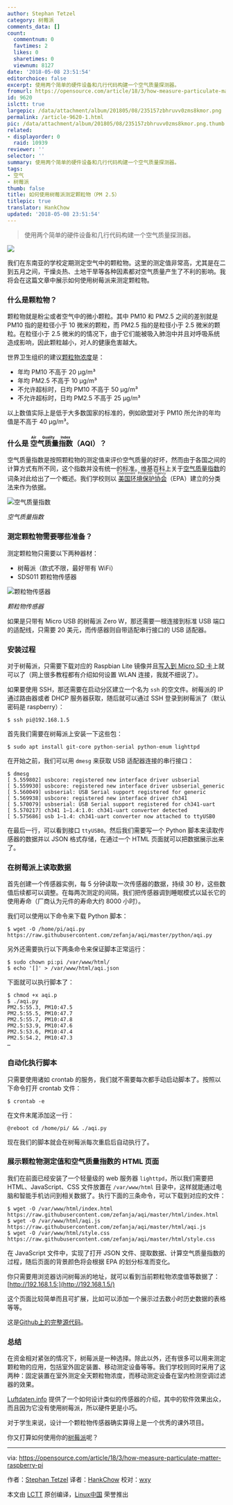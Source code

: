 ```yaml
---
author: Stephan Tetzel
category: 树莓派
comments_data: []
count:
  commentnum: 0
  favtimes: 2
  likes: 0
  sharetimes: 0
  viewnum: 8127
date: '2018-05-08 23:51:54'
editorchoice: false
excerpt: 使用两个简单的硬件设备和几行代码构建一个空气质量探测器。
fromurl: https://opensource.com/article/18/3/how-measure-particulate-matter-raspberry-pi
id: 9620
islctt: true
largepic: /data/attachment/album/201805/08/235157zbhruvv0zms8kmor.png
permalink: /article-9620-1.html
pic: /data/attachment/album/201805/08/235157zbhruvv0zms8kmor.png.thumb.jpg
related:
- displayorder: 0
  raid: 10939
reviewer: ''
selector: ''
summary: 使用两个简单的硬件设备和几行代码构建一个空气质量探测器。
tags:
- 空气
- 树莓派
thumb: false
title: 如何使用树莓派测定颗粒物（PM 2.5）
titlepic: true
translator: HankChow
updated: '2018-05-08 23:51:54'
---
```



> 
> 使用两个简单的硬件设备和几行代码构建一个空气质量探测器。
> 
> 
> 


![](/data/attachment/album/201805/08/235157zbhruvv0zms8kmor.png)


我们在东南亚的学校定期测定空气中的颗粒物。这里的测定值非常高，尤其是在二到五月之间，干燥炎热、土地干旱等各种因素都对空气质量产生了不利的影响。我将会在这篇文章中展示如何使用树莓派来测定颗粒物。


### 什么是颗粒物？


颗粒物就是粉尘或者空气中的微小颗粒。其中 PM10 和 PM2.5 之间的差别就是 PM10 指的是粒径小于 10 微米的颗粒，而 PM2.5 指的是粒径小于 2.5 微米的颗粒。在粒径小于 2.5 微米的的情况下，由于它们能被吸入肺泡中并且对呼吸系统造成影响，因此颗粒越小，对人的健康危害越大。


世界卫生组织的建议[颗粒物浓度](https://en.wikipedia.org/wiki/Particulates)是：


* 年均 PM10 不高于 20 µg/m³
* 年均 PM2.5 不高于 10 µg/m³
* 不允许超标时，日均 PM10 不高于 50 µg/m³
* 不允许超标时，日均 PM2.5 不高于 25 µg/m³


以上数值实际上是低于大多数国家的标准的，例如欧盟对于 PM10 所允许的年均值是不高于 40 µg/m³。


### 什么是<ruby> 空气质量指数 <rt>  Air Quality Index </rt></ruby>（AQI）？


空气质量指数是按照颗粒物的测定值来评价空气质量的好坏，然而由于各国之间的计算方式有所不同，这个指数并没有统一的标准。维基百科上关于[空气质量指数](https://en.wikipedia.org/wiki/Air_quality_index)的词条对此给出了一个概述。我们学校则以<ruby> <a href="https://en.wikipedia.org/wiki/United_States_Environmental_Protection_Agency">  美国环境保护协会 </a> <rt>  Environment Protection Agency </rt></ruby>（EPA）建立的分类法来作为依据。


![空气质量指数](/data/attachment/album/201805/08/235157sb3bhid8vti9wbmv.png "Air quality index")


*空气质量指数*


### 测定颗粒物需要哪些准备？


测定颗粒物只需要以下两种器材：


* 树莓派（款式不限，最好带有 WiFi）
* SDS011 颗粒物传感器


![颗粒物传感器](/data/attachment/album/201805/08/235158jqg9lzx8zhksq30b.jpg "Particulate sensor")


*颗粒物传感器*


如果是只带有 Micro USB 的树莓派 Zero W，那还需要一根连接到标准 USB 端口的适配线，只需要 20 美元，而传感器则自带适配串行接口的 USB 适配器。


### 安装过程


对于树莓派，只需要下载对应的 Raspbian Lite 镜像并且[写入到 Micro SD 卡](https://www.raspberrypi.org/documentation/installation/installing-images/README.md)上就可以了（网上很多教程都有介绍如何设置 WLAN 连接，我就不细说了）。


如果要使用 SSH，那还需要在启动分区建立一个名为 `ssh` 的空文件。树莓派的 IP 通过路由器或者 DHCP 服务器获取，随后就可以通过 SSH 登录到树莓派了（默认密码是 raspberry）：



```
$ ssh pi@192.168.1.5

```

首先我们需要在树莓派上安装一下这些包：



```
$ sudo apt install git-core python-serial python-enum lighttpd

```

在开始之前，我们可以用 `dmesg` 来获取 USB 适配器连接的串行接口：



```
$ dmesg
[ 5.559802] usbcore: registered new interface driver usbserial
[ 5.559930] usbcore: registered new interface driver usbserial_generic
[ 5.560049] usbserial: USB Serial support registered for generic
[ 5.569938] usbcore: registered new interface driver ch341
[ 5.570079] usbserial: USB Serial support registered for ch341-uart
[ 5.570217] ch341 1–1.4:1.0: ch341-uart converter detected
[ 5.575686] usb 1–1.4: ch341-uart converter now attached to ttyUSB0

```

在最后一行，可以看到接口 `ttyUSB0`。然后我们需要写一个 Python 脚本来读取传感器的数据并以 JSON 格式存储，在通过一个 HTML 页面就可以把数据展示出来了。


### 在树莓派上读取数据


首先创建一个传感器实例，每 5 分钟读取一次传感器的数据，持续 30 秒，这些数值后续都可以调整。在每两次测定的间隔，我们把传感器调到睡眠模式以延长它的使用寿命（厂商认为元件的寿命大约 8000 小时）。


我们可以使用以下命令来下载 Python 脚本：



```
$ wget -O /home/pi/aqi.py https://raw.githubusercontent.com/zefanja/aqi/master/python/aqi.py

```

另外还需要执行以下两条命令来保证脚本正常运行：



```
$ sudo chown pi:pi /var/www/html/
$ echo '[]' > /var/www/html/aqi.json

```

下面就可以执行脚本了：



```
$ chmod +x aqi.p
$ ./aqi.py
PM2.5:55.3, PM10:47.5
PM2.5:55.5, PM10:47.7
PM2.5:55.7, PM10:47.8
PM2.5:53.9, PM10:47.6
PM2.5:53.6, PM10:47.4
PM2.5:54.2, PM10:47.3
…

```

### 自动化执行脚本


只需要使用诸如 crontab 的服务，我们就不需要每次都手动启动脚本了。按照以下命令打开 crontab 文件：



```
$ crontab -e

```

在文件末尾添加这一行：



```
@reboot cd /home/pi/ && ./aqi.py

```

现在我们的脚本就会在树莓派每次重启后自动执行了。


### 展示颗粒物测定值和空气质量指数的 HTML 页面


我们在前面已经安装了一个轻量级的 web 服务器 `lighttpd`，所以我们需要把 HTML、JavaScript、CSS 文件放置在 `/var/www/html` 目录中，这样就能通过电脑和智能手机访问到相关数据了。执行下面的三条命令，可以下载到对应的文件：



```
$ wget -O /var/www/html/index.html https://raw.githubusercontent.com/zefanja/aqi/master/html/index.html
$ wget -O /var/www/html/aqi.js https://raw.githubusercontent.com/zefanja/aqi/master/html/aqi.js
$ wget -O /var/www/html/style.css https://raw.githubusercontent.com/zefanja/aqi/master/html/style.css

```

在 JavaScript 文件中，实现了打开 JSON 文件、提取数据、计算空气质量指数的过程，随后页面的背景颜色将会根据 EPA 的划分标准而变化。


你只需要用浏览器访问树莓派的地址，就可以看到当前颗粒物浓度值等数据了： [http://192.168.1.5:](http://192.168.1.5/)


这个页面比较简单而且可扩展，比如可以添加一个展示过去数小时历史数据的表格等等。


这是[Github上的完整源代码](https://github.com/zefanja/aqi)。


### 总结


在资金相对紧张的情况下，树莓派是一种选择。除此以外，还有很多可以用来测定颗粒物的应用，包括室外固定装置、移动测定设备等等。我们学校则同时采用了这两种：固定装置在室外测定全天颗粒物浓度，而移动测定设备在室内检测空调过滤器的效果。


[Luftdaten.info](http://luftdaten.info/) 提供了一个如何设计类似的传感器的介绍，其中的软件效果出众，而且因为它没有使用树莓派，所以硬件更是小巧。


对于学生来说，设计一个颗粒物传感器确实算得上是一个优秀的课外项目。


你又打算如何使用你的[树莓派](https://openschoolsolutions.org/shutdown-servers-case-power-failure%e2%80%8a-%e2%80%8aups-nut-co/)呢？




---


via: <https://opensource.com/article/18/3/how-measure-particulate-matter-raspberry-pi>


作者：[Stephan Tetzel](https://opensource.com/users/stephan) 译者：[HankChow](https://github.com/HankChow) 校对：[wxy](https://github.com/wxy)


本文由 [LCTT](https://github.com/LCTT/TranslateProject) 原创编译，[Linux中国](https://linux.cn/) 荣誉推出